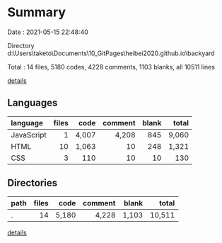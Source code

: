 # Summary

Date : 2021-05-15 22:48:40

Directory d:\Users\taketo\Documents\10_GitPages\heibei2020.github.io\backyard

Total : 14 files,  5180 codes, 4228 comments, 1103 blanks, all 10511 lines

[details](details.md)

## Languages
| language | files | code | comment | blank | total |
| :--- | ---: | ---: | ---: | ---: | ---: |
| JavaScript | 1 | 4,007 | 4,208 | 845 | 9,060 |
| HTML | 10 | 1,063 | 10 | 248 | 1,321 |
| CSS | 3 | 110 | 10 | 10 | 130 |

## Directories
| path | files | code | comment | blank | total |
| :--- | ---: | ---: | ---: | ---: | ---: |
| . | 14 | 5,180 | 4,228 | 1,103 | 10,511 |

[details](details.md)